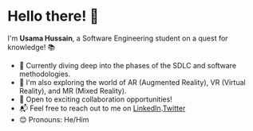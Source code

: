 # Hello there! 👋

I'm **Usama Hussain**, a Software Engineering student on a quest for knowledge! 📚

- 🌟 Currently diving deep into the phases of the SDLC and software methodologies.
- 🚀 I'm also exploring the world of AR (Augmented Reality), VR (Virtual Reality), and MR (Mixed Reality).
- 🤝 Open to exciting collaboration opportunities!
- 📬 Feel free to reach out to me on [LinkedIn](https://www.linkedin.com/in/usama-hussain-45ba53200/).[Twitter](https://twitter.com/UsamaHussadev)
- 😊 Pronouns: He/Him
